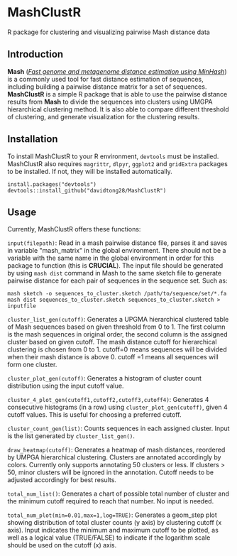 # MashClustR
R package for clustering and visualizing pairwise Mash distance data

## Introduction
**Mash** ([*Fast genome and metagenome distance estimation using MinHash*](https://mash.readthedocs.io/en/latest/index.html)) is a commonly used tool for fast distance estimation of sequences, including building a pairwise distance matrix for a set of sequences. **MashClustR** is a simple R package that is able to use the pairwise distance results from **Mash** to divide the sequences into clusters using UMGPA hierarchical clustering method. It is also able to compare different threshold of clustering, and generate visualization for the clustering results.

## Installation
To install MashClustR to your R environment, `devtools` must be installed.
MashClustR also requires `magrittr`, `dlpyr`, `ggplot2` and `gridExtra` packages to be installed. If not, they will be installed automatically.

```
install.packages("devtools")
devtools::install_github("davidtong28/MashClustR")
```

## Usage
Currently, MashClustR offers these functions: 

`input(filepath)`: Read in a mash pairwise distance file, parses it and saves in variable "mash_matrix" in the global environment. There should not be a variable with the same name in the global environment in order for this package to function (this is **CRUCIAL**). The input file should be generated by using `mash dist` command in Mash to the same sketch file to generate pairwise distance for each pair of sequences in the sequence set. Such as:
```
mash sketch -o sequences_to_cluster.sketch /path/to/sequence/set/*.fa
mash dist sequences_to_cluster.sketch sequences_to_cluster.sketch > inputfile
```

`cluster_list_gen(cutoff)`: Generates a UPGMA hierarchical clustered table of Mash sequences based on given threshold from 0 to 1. The first column is the mash sequences in original order, the second column is the assigned cluster based on given cutoff. The mash distance cutoff for hierarchical clustering is chosen from 0 to 1. cutoff=0 means sequences will be divided when their mash distance is above 0. cutoff =1 means all sequences will form one cluster.

`cluster_plot_gen(cutoff)`: Generates a histogram of cluster count distribution using the input cutoff value.

`cluster_4_plot_gen(cutoff1,cutoff2,cutoff3,cutoff4)`: Generates 4 consecutive histograms (in a row) using `cluster_plot_gen(cutoff)`, given 4 cutoff values. This is useful for choosing a preferred cutoff.

`cluster_count_gen(list)`: Counts sequences in each assigned cluster. Input is the list generated by `cluster_list_gen()`.

`draw_heatmap(cutoff)`: Generates a heatmap of mash distances, reordered by UMPGA hierarchical clustering. Clusters are annotated accordingly by colors. Currently only supports annotating 50 clusters or less. If clusters > 50, minor clusters will be ignored in the annotation. Cutoff needs to be adjusted accordingly for best results.

`total_num_list()`: Generates a chart of possible total number of cluster and the minimum cutoff required to reach that number. No input is needed.

`total_num_plot(min=0.01,max=1,log=TRUE)`: Generates a geom_step plot showing distribution of total cluster counts (y axis) by clustering cutoff (x axis). Input indicates the minimum and maximum cutoff to be plotted, as well as a logical value (TRUE/FALSE) to indicate if the logarithm scale should be used on the cutoff (x) axis.




